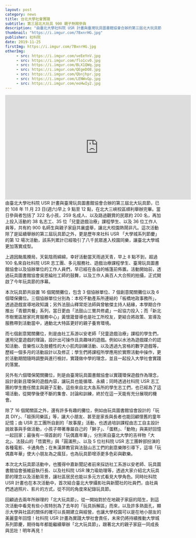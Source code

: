 ```yaml
---
layout: post
category: news
title: 台北大學社會實踐
subtitle: 第三屆北大玩具 900 親子熱鬧參與
description: "由臺北大學社科院 USR 計畫與臺灣玩具圖書館協會合辦的第三屆北大玩具節，已於 108 年 11 月 23 日(週六)早上 9 點至 12 點，在北大三峽校區順利舉辦完畢。當日參與者包括了 322 名小孩，259 名成人、以及路過觀賞的民眾約 200 名，再加上投入活動的 38 名志工、35 位「兒童遊戲治療」課程學生、以及 36 位工作人員等，共有約 900 名師生與親子家庭共襄盛舉，讓北大校園熱鬧非凡。這次活動除了是延續舉辦的第三屆玩具節之外，更是歷年來社科 USR 「大學城系列節慶」的第 12 場次活動，該系列累計已經吸引了八千民眾進入校園同樂，讓臺北大學城更加落實成型。"
thumbnail: "https://i.imgur.com/7BxnrHG.jpg"
publisher: 社科院
date: 2019-11-25
firstImg: https://i.imgur.com/7BxnrHG.jpg
otherImg:
     - src: https://i.imgur.com/veEeYnV.jpg
     - src: https://i.imgur.com/flo1cv0.jpg
     - src: https://i.imgur.com/BLX1QWq.jpg
     - src: https://i.imgur.com/QEgeDO8.jpg
     - src: https://i.imgur.com/Qbnjhpr.jpg
     - src: https://i.imgur.com/LENWvGp.jpg
     - src: https://i.imgur.com/eoHwIy2.jpg     
---
```


<iframe width="600" height="338" src="https://www.youtube.com/embed/6fG_2fuXYcA" frameborder="0" allow="accelerometer; autoplay; encrypted-media; gyroscope; picture-in-picture" allowfullscreen></iframe><br>
由臺北大學社科院 USR 計畫與臺灣玩具圖書館協會合辦的第三屆北大玩具節，已於 108 年 11 月 23 日(週六)早上 9 點至 12 點，在北大三峽校區順利舉辦完畢。當日參與者包括了 322 名小孩，259 名成人、以及路過觀賞的民眾約 200 名，再加上投入活動的 38 名志工、35 位「兒童遊戲治療」課程學生、以及 36 位工作人員等，共有約 900 名師生與親子家庭共襄盛舉，讓北大校園熱鬧非凡。這次活動除了是延續舉辦的第三屆玩具節之外，更是歷年來社科 USR 「大學城系列節慶」的第 12 場次活動，該系列累計已經吸引了八千民眾進入校園同樂，讓臺北大學城更加落實成型。

上週因颱風攪局，天氣陰雨綿綿，幸好活動當天雨過天青，早上 8 點不到，超過 100 名來自社科院 USR 志工團、多元服務社、遊戲治療課程學生、臺灣玩具圖書館協會以及協辦單位的工作人員們，早已經在各自的帳篷前佈置。活動開始前，透過玩具圖書館協會吳恩綸社工師的鼓舞，以及工作人員百人大合照的拍攝，正式開啟了今年玩具節的序幕。

本次玩具節共設置 16 個闖關攤位，包含 3 個協辦單位、7 個創意闖關攤位以及 6 個環保攤位。三個協辦單位分別為：本校不動產系所連結的「板橋地政事務所」，透過遊戲宣導地政知識；另外法鼓山釋常炬法師與曾敏傑主持人結緣，本學期合作推出「青銀共餐」系列，當日更由「法鼓山三鶯共修處」一起協力投入；而「新北市樹鶯區居家托育服務中心」黃懷箴督導也是社工所校友，更結合將政策、宣導及服務帶到活動當中，通動北大特區更好的親子養育環境。

而七個創意闖關攤位，則是由社工系游以安老師「兒童遊戲治療」課程的學生們，運用兒童遊戲的理論，設計出可操作且具趣味的遊戲。例如以水池為遊戲媒介的認知活動、音樂性以及肢體性的大小肌肉訓練活動、以及透過九宮格的數字遊戲等，歷經一個多月的活動設計以及修正；學生們將課程所學應用於實際活動中操作，更於活動期間隨時調整與進行檢討，實踐做中學的理念，並且一起投入大學社會實踐的落實。

另外有六個環保闖關攤位，則是由臺灣玩具圖書館協會以實踐環保遊戲作為理念，設計創新且環保的遊戲內容，讓玩具也能循環、永續；同時透過社科院 USR 志工團的學生擔任關主與親子互動，這些來自北大各系所的學生志工們，也已經為了這場活動，從開學後便不斷的集會、討論和訓練，終於在這一天能有充分展現的機會。

除了 16 個闖關區之外，還有許多有趣的攤位，例如由玩具圖書館協會設計的「玩具 DIY」、「祖孫同樂區」等，讓大小朋友、甚至是家長與長者也能回顧懷舊的童年記憶；由 USR 志工團所自創的「故事屋」活動，也透過培訓課程由志工自主設計說故事與手做活動，小孩子帶著專屬自己的「獅子」、「蛋糕」、「動物」與美好回憶一起回家；最後有一項首創的「玩偶嘉年華」，分別來自臺北大學的吉祥物「大北」、法鼓山的「悟寶熊」與「圓滿熊」、以及 5 位社科院 USR 志工團幹部扮演的各種電影、卡通角色；在朱漢屏教官與法鼓山志工們的創意樂隊引導下，這項「玩偶嘉年華」使大小朋友為之瘋狂，也為玩具節增添更多色彩與歡樂。

本次北大玩具節活動中，也獲得中嘉新聞記者前來採訪社工系游以安老師、玩具圖書館協會張維庭執行長、以及社科院 USR 陳力瑜助理等，透過大家介紹北大玩具節的理念以及活動背景，讓社區居民也能以多元方式看見大學角色。同時社科院 USR 計畫也在本次活動中，首次結合臺北大學攝影社與新聞社的社員們，由社員們透過照片、影片的方式，從不同的角度來紀錄玩具節。

回顧過去兩年所辦理的「北大玩具節」，從一開始對於在地親子家庭的陌生，到這次活動中看見有些小孩特別為了去年的「玩具拆解區」而來，以及許多熟面孔，顯示大學與社區的關係的確可以長期建立與經營，也讓大學校園可以是在地小朋友的美麗童年回憶！社科院 USR 計畫為實踐大學社會責任，未來仍將持續推動大學城系列節慶，期待每年都能繼續舉辦「北大玩具節」，跟著北大的親子家庭一同成長與茁壯！明年再見！
